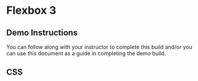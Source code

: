 # Flexbox 3

## Demo Instructions
You can follow along with your instructor to complete this build and/or you can use this document as a guide in completing the demo build.

## CSS
